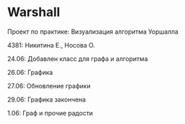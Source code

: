 # Warshall
Проект по практике: Визуализация алгоритма Уоршалла

4381: Никитина Е., Носова О.

24.06: Добавлен класс для графа и алгоритма

26.06: Графика

27.06: Обновление графики

29.06: Графика закончена

1.06: Граф и прочие радости
